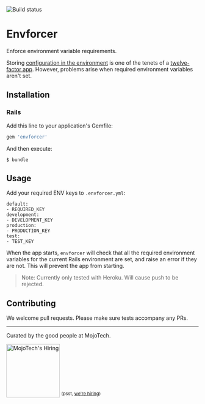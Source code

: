 ![Build status](https://travis-ci.org/mojotech/env-enforcer.svg)

# Envforcer

Enforce environment variable requirements.

Storing [configuration in the environment](http://www.12factor.net/config) is one of the tenets of a [twelve-factor app](http://www.12factor.net/). However, problems arise when required environment variables aren't set.

## Installation

### Rails

Add this line to your application's Gemfile:

```ruby
gem 'envforcer'
```

And then execute:

    $ bundle

## Usage

Add your required ENV keys to `.envforcer.yml`:

```shell
default:
- REQUIRED_KEY
development:
- DEVELOPMENT_KEY
production:
- PRODUCTION_KEY
test:
- TEST_KEY
```

When the app starts, `envforcer` will check that all the required environment variables for the current Rails environment are set, and raise an error if they are not. This will prevent the app from starting.

> Note: Currently only tested with Heroku. Will cause push to be rejected.

## Contributing
We welcome pull requests. Please make sure tests accompany any PRs.

---

Curated by the good people at MojoTech.

<a href="http://mojotech.com"><img width="140px" src="https://mojotech.github.io/jeet/img/mojotech-logo.svg" title="MojoTech's Hiring"></a> <sup>(psst, [we're hiring](http://www.mojotech.com/jobs))</sup>

